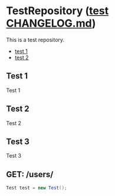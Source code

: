# TestRepository ([test CHANGELOG.md](https://github.com/SCHREDDO/TestRepository/blob/master/README.md))
This is a test repository.

- [test 1](#test-1)
- [test 2](./README.md#test-2)

## Test 1
Test 1

## Test 2
Test 2

## Test 3
Test 3

## GET: /users/<userID>

```java
Test test = new Test();
```
